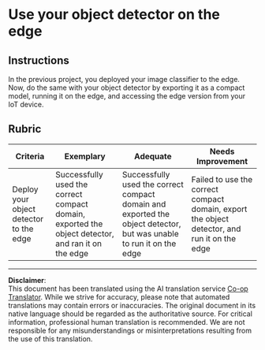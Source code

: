 <!--
CO_OP_TRANSLATOR_METADATA:
{
  "original_hash": "3cf7783991ec0ee4f6041223924894c7",
  "translation_date": "2025-08-28T20:17:34+00:00",
  "source_file": "5-retail/lessons/2-check-stock-device/assignment.md",
  "language_code": "en"
}
-->
# Use your object detector on the edge

## Instructions

In the previous project, you deployed your image classifier to the edge. Now, do the same with your object detector by exporting it as a compact model, running it on the edge, and accessing the edge version from your IoT device.

## Rubric

| Criteria | Exemplary | Adequate | Needs Improvement |
| -------- | --------- | -------- | ----------------- |
| Deploy your object detector to the edge | Successfully used the correct compact domain, exported the object detector, and ran it on the edge | Successfully used the correct compact domain and exported the object detector, but was unable to run it on the edge | Failed to use the correct compact domain, export the object detector, and run it on the edge |

---

**Disclaimer**:  
This document has been translated using the AI translation service [Co-op Translator](https://github.com/Azure/co-op-translator). While we strive for accuracy, please note that automated translations may contain errors or inaccuracies. The original document in its native language should be regarded as the authoritative source. For critical information, professional human translation is recommended. We are not responsible for any misunderstandings or misinterpretations resulting from the use of this translation.